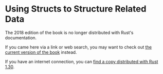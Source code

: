# Using Structs to Structure Related Data

The 2018 edition of the book is no longer distributed with Rust's documentation.

If you came here via a link or web search, you may want to check out [the current version of the book](../ch05-00-structs.html) instead.

If you have an internet connection, you can [find a copy distributed with Rust 1.30](https://doc.rust-lang.org/1.30.0/book/2018-edition/ch05-00-structs.html).